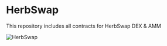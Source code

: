 # HerbSwap
This repository includes all contracts for HerbSwap DEX &amp; AMM

![HerbSwap](https://iili.io/gFyZjs.png)
